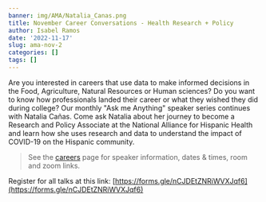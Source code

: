 ```yaml
---
banner: img/AMA/Natalia_Canas.png
title: November Career Conversations - Health Research + Policy 
author: Isabel Ramos
date: '2022-11-17'
slug: ama-nov-2
categories: []
tags: []
---
```


Are you interested in careers that use data to make informed decisions in the Food, Agriculture, Natural Resources or Human sciences? Do you want to know how professionals landed their career or what they wished they did during college? Our monthly "Ask me Anything" speaker series continues with Natalia Cañas. Come ask Natalia about her journey to become a Research and Policy Associate at the National Alliance for Hispanic Health and learn how she uses research and data to understand the impact of COVID-19 on the Hispanic community.

> See the [careers](https://www.dataanalytics4fanh.science/careers/) page for speaker information, dates & times, room and zoom links. 

Register for all talks at this link: [https://forms.gle/nCJDEtZNRiWVXJqf6](https://forms.gle/nCJDEtZNRiWVXJqf6)
